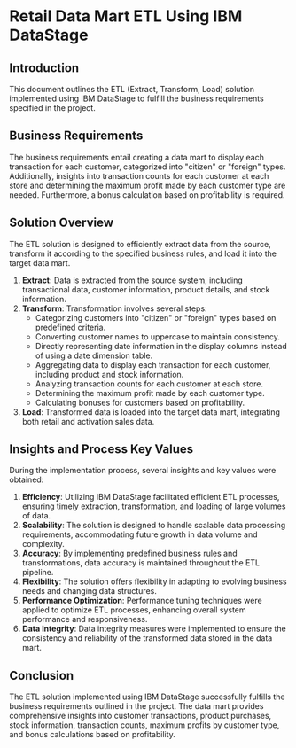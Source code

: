# **Retail Data Mart ETL Using IBM DataStage**
## **Introduction**

This document outlines the ETL (Extract, Transform, Load) solution implemented using IBM DataStage to fulfill the business requirements specified in the project.

## **Business Requirements**

The business requirements entail creating a data mart to display each transaction for each customer, categorized into "citizen" or "foreign" types. Additionally, insights into transaction counts for each customer at each store and determining the maximum profit made by each customer type are needed. Furthermore, a bonus calculation based on profitability is required.

## **Solution Overview**

The ETL solution is designed to efficiently extract data from the source, transform it according to the specified business rules, and load it into the target data mart.

1. **Extract**: Data is extracted from the source system, including transactional data, customer information, product details, and stock information.
2. **Transform**: Transformation involves several steps:
    - Categorizing customers into "citizen" or "foreign" types based on predefined criteria.
    - Converting customer names to uppercase to maintain consistency.
    - Directly representing date information in the display columns instead of using a date dimension table.
    - Aggregating data to display each transaction for each customer, including product and stock information.
    - Analyzing transaction counts for each customer at each store.
    - Determining the maximum profit made by each customer type.
    - Calculating bonuses for customers based on profitability.
3. **Load**: Transformed data is loaded into the target data mart, integrating both retail and activation sales data.

## **Insights and Process Key Values**

During the implementation process, several insights and key values were obtained:

1. **Efficiency**: Utilizing IBM DataStage facilitated efficient ETL processes, ensuring timely extraction, transformation, and loading of large volumes of data.
2. **Scalability**: The solution is designed to handle scalable data processing requirements, accommodating future growth in data volume and complexity.
3. **Accuracy**: By implementing predefined business rules and transformations, data accuracy is maintained throughout the ETL pipeline.
4. **Flexibility**: The solution offers flexibility in adapting to evolving business needs and changing data structures.
5. **Performance Optimization**: Performance tuning techniques were applied to optimize ETL processes, enhancing overall system performance and responsiveness.
6. **Data Integrity**: Data integrity measures were implemented to ensure the consistency and reliability of the transformed data stored in the data mart.

## **Conclusion**

The ETL solution implemented using IBM DataStage successfully fulfills the business requirements outlined in the project. The data mart provides comprehensive insights into customer transactions, product purchases, stock information, transaction counts, maximum profits by customer type, and bonus calculations based on profitability.
